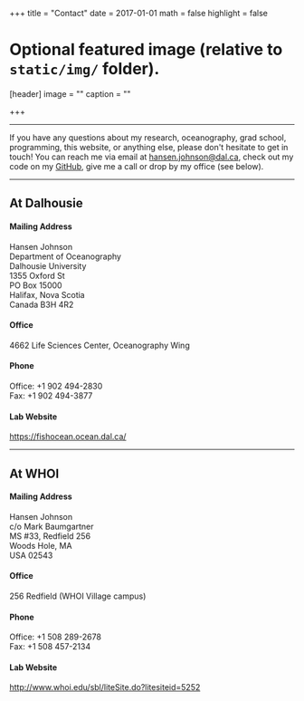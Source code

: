 +++
title = "Contact"
date = 2017-01-01
math = false
highlight = false

# Optional featured image (relative to `static/img/` folder).
[header]
image = ""
caption = ""

+++

***

If you have any questions about my research, oceanography, grad school, programming, this website, or anything else, please don't hesitate to get in touch! You can reach me via email at <a href="mailto:hansen.johnson@dal.ca">hansen.johnson@dal.ca</a>, check out my code on my [GitHub](https://github.com/hansenjohnson), give me a call or drop by my office (see below).

***

## **At Dalhousie**

#### Mailing Address
Hansen Johnson  
Department of Oceanography  
Dalhousie University  
1355 Oxford St  
PO Box 15000  
Halifax, Nova Scotia  
Canada B3H 4R2  

#### Office
4662 Life Sciences Center, Oceanography Wing

#### Phone
Office: +1 902 494-2830  
Fax: +1 902 494-3877

#### Lab Website
https://fishocean.ocean.dal.ca/

***

## **At WHOI**

#### Mailing Address
Hansen Johnson  
c/o Mark Baumgartner  
MS #33, Redfield 256  
Woods Hole, MA  
USA 02543  

#### Office
256 Redfield (WHOI Village campus)

#### Phone
Office: +1 508 289-2678  
Fax: +1 508 457-2134

#### Lab Website
http://www.whoi.edu/sbl/liteSite.do?litesiteid=5252
